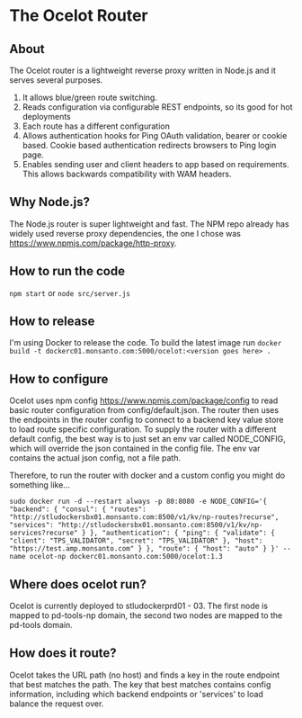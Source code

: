 # The Ocelot Router

## About
The Ocelot router is a lightweight reverse proxy written in Node.js and it serves several purposes.
1. It allows blue/green route switching. 
2. Reads configuration via configurable REST endpoints, so its good for hot deployments
3. Each route has a different configuration
4. Allows authentication hooks for Ping OAuth validation, bearer or cookie based. Cookie based authentication redirects browsers to Ping login page.
5. Enables sending user and client headers to app based on requirements. This allows backwards compatibility with WAM headers.

## Why Node.js?
The Node.js router is super lightweight and fast. The NPM repo already has widely used reverse proxy dependencies, the one I chose was https://www.npmjs.com/package/http-proxy.

## How to run the code
`npm start` or `node src/server.js`

## How to release
I'm using Docker to release the code.  To build the latest image run `docker build -t dockerc01.monsanto.com:5000/ocelot:<version goes here> .`

## How to configure
Ocelot uses npm config https://www.npmjs.com/package/config to read basic router configuration from config/default.json. 
The router then uses the endpoints in the router config to connect to a backend key value store to load route specific configuration.
To supply the router with a different default config, the best way is to just set an env var called NODE_CONFIG, which will override 
the json contained in the config file.  The env var contains the actual json config, not a file path.

Therefore, to run the router with docker and a custom config you might do something like...

`sudo docker run -d --restart always -p 80:8080 -e NODE_CONFIG='{
    "backend": {
        "consul": {
            "routes": "http://stludockersbx01.monsanto.com:8500/v1/kv/np-routes?recurse",
            "services": "http://stludockersbx01.monsanto.com:8500/v1/kv/np-services?recurse"
        }
    },
    "authentication": {
        "ping": {
            "validate": {
                "client": "TPS_VALIDATOR",
                "secret": "TPS_VALIDATOR"
            },
            "host": "https://test.amp.monsanto.com"
        }
    },
    "route": {
        "host": "auto"
    }
}' --name ocelot-np dockerc01.monsanto.com:5000/ocelot:1.3`

## Where does ocelot run?
Ocelot is currently deployed to stludockerprd01 - 03.  The first node is mapped to pd-tools-np domain, the second two nodes are mapped to the pd-tools domain.

## How does it route?
Ocelot takes the URL path (no host) and finds a key in the route endpoint that best matches the path.  The key that best matches
contains config information, including which backend endpoints or 'services' to load balance the request over.
